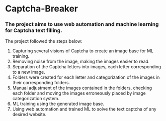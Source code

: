 # Captcha-Breaker
 
### The project aims to use web automation and machine learning for Captcha text filling.

The project followed the steps below:
1. Capturing several visions of Captcha to create an image base for ML training.
2. Removing noise from the image, making the images easier to read.
3. Separation of the Captcha letters into images, each letter corresponding to a new image.
4. Folders were created for each letter and categorization of the images in their corresponding folders.
5. Manual adjustment of the images contained in the folders, checking each folder and moving the images erroneously placed by image categorization system.
6. ML training using the generated image base.
7. Using web automation and trained ML to solve the text captcha of any desired website.